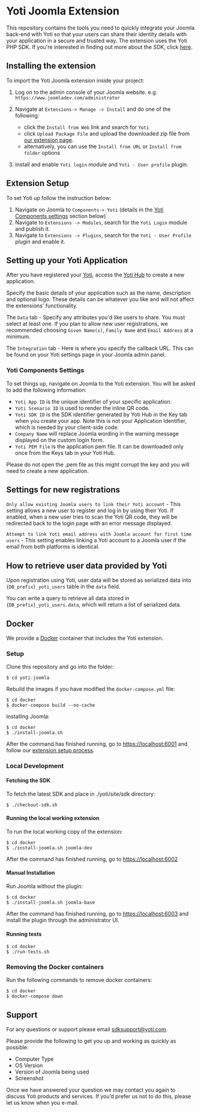 # Yoti Joomla Extension

This repository contains the tools you need to quickly integrate your Joomla back-end with Yoti so that your users can share their identity details with your application in a secure and trusted way. The extension uses the Yoti PHP SDK. If you're interested in finding out more about the SDK, click [here](https://github.com/getyoti/yoti-php-sdk).

## Installing the extension

To import the Yoti Joomla extension inside your project:

1. Log on to the admin console of your Joomla website. e.g. `https://www.joomladev.com/administrator`
2. Navigate at `Extensions-> Manage -> Install` and do one of the following:

    * click the `Install from Web` link and search for `Yoti`
    * click `Upload Package File` and upload the downloaded zip file from [our extension page](https://extensions.joomla.org/extensions/extension/access-a-security/yoti/).
    * alternatively, you can use the `Install from URL` or `Install from folder` options

3. Install and enable `Yoti login` module and `Yoti - User profile` plugin.

## Extension Setup

To set Yoti up follow the instruction below:

1. Navigate on Joomla to `Components-> Yoti` (details in the [Yoti Components settings](#yoti-components-settings) section below)
2. Navigate to `Extensions -> Modules`, search for the `Yoti Login` module and publish it.
3. Navigate to `Extensions -> Plugins`, search for the `Yoti - User Profile` plugin and enable it.

## Setting up your Yoti Application

After you have registered your [Yoti](https://www.yoti.com/), access the [Yoti Hub](https://hub.yoti.com) to create a new application.

Specify the basic details of your application such as the name, description and optional logo. These details can be whatever you like and will not affect the extensions' functionality.

The `Data` tab - Specify any attributes you'd like users to share. You must select at least one. If you plan to allow new user registrations, we recommended choosing `Given Name(s)`, `Family Name` and `Email Address` at a minimum.

The `Integration` tab - Here is where you specify the callback URL. This can be found on your Yoti settings page in your Joomla admin panel.

### Yoti Components Settings

To set things up, navigate on Joomla to the Yoti extension.
You will be asked to add the following information:

* `Yoti App ID` is the unique identifier of your specific application.
* `Yoti Scenario ID` is used to render the inline QR code.
* `Yoti SDK ID` is the SDK identifier generated by Yoti Hub in the Key tab when you create your app. Note this is not your Application Identifier, which is needed by your client-side code.
* `Company Name` will replace Joomla wording in the warning message displayed on the custom login form.
* `Yoti PEM File` is the application pem file. It can be downloaded only once from the Keys tab in your Yoti Hub.

Please do not open the .pem file as this might corrupt the key and you will need to create a new application.

## Settings for new registrations

`Only allow existing Joomla users to link their Yoti account` - This setting allows a new user to register and log in by using their Yoti. If enabled, when a new user tries to scan the Yoti QR code, they will be redirected back to the login page with an error message displayed.

`Attempt to link Yoti email address with Joomla account for first time users` - This setting enables linking a Yoti account to a Joomla user if the email from both platforms is identical.

## How to retrieve user data provided by Yoti
Upon registration using Yoti, user data will be stored as serialized data into `{DB_prefix}_yoti_users` table in the `data` field.

You can write a query to retrieve all data stored in `{DB_prefix}_yoti_users.data`, which will return a list of serialized data.

## Docker

We provide a [Docker](https://docs.docker.com/) container that includes the Yoti extension.

### Setup

Clone this repository and go into the folder:

```shell
$ cd yoti-joomla
```

Rebuild the images if you have modified the `docker-compose.yml` file:

```shell
$ cd docker
$ docker-compose build --no-cache
```

Installing Joomla:

```shell
$ cd docker
$ ./install-joomla.sh
```

After the command has finished running, go to [https://localhost:6001](https://localhost:6001) 
and follow our [extension setup process](#extension-setup).

### Local Development

#### Fetching the SDK

To fetch the latest SDK and place in ./yoti/site/sdk directory:

```shell
$ ./checkout-sdk.sh
```

#### Running the local working extension

To run the local working copy of the extension:

```shell
$ cd docker
$ ./install-joomla.sh joomla-dev
```

After the command has finished running, go to <https://localhost:6002>

#### Manual Installation

Run Joomla without the plugin:

```shell
$ cd docker
$ ./install-joomla.sh joomla-base
```

After the command has finished running, go to <https://localhost:6003> and install the plugin
through the administrator UI.

#### Running tests

```shell
$ cd docker
$ ./run-tests.sh
```

### Removing the Docker containers

Run the following commands to remove docker containers:

```shell
$ cd docker
$ docker-compose down
```

## Support

For any questions or support please email [sdksupport@yoti.com](mailto:sdksupport@yoti.com).

Please provide the following to get you up and working as quickly as possible:

- Computer Type
- OS Version
- Version of Joomla being used
- Screenshot

Once we have answered your question we may contact you again to discuss Yoti products and services. If you’d prefer us not to do this, please let us know when you e-mail.
